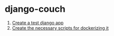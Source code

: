 # django-couch

1. [Create a test django app](docs/task1.md)
2. [Create the necessary scripts for dockerizing it](docs/task2.md)




